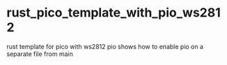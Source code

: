 # rust_pico_template_with_pio_ws2812
rust template for pico with ws2812 pio
shows how to enable pio on a separate file from main

